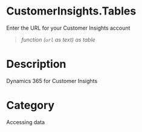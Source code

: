 ﻿# CustomerInsights.Tables
Enter the URL for your Customer Insights account
> _function (<code>url</code> as text) as table_
# Description 
Dynamics 365 for Customer Insights

# Category 
Accessing data
